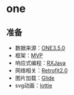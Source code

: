 # one
## 准备
* 数据来源：[ONE3.5.0](https://github.com/jokermonn/-Api/blob/master/ONEv3.5.0~.md)
* 框架：[MVP](https://github.com/googlesamples/android-architecture/tree/todo-mvp/)
* 响应式编程：[RXJava](http://gank.io/post/560e15be2dca930e00da1083)
* 网络相关：[Retrofit2.0](http://www.jianshu.com/p/3e13e5d34531)
* 图片加载：[Glide](http://www.jianshu.com/p/4a3177b57949)
* svg动画：[lottie](https://github.com/airbnb/lottie-android)

